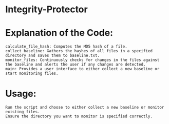 # Integrity-Protector

# Explanation of the Code:

    calculate_file_hash: Computes the MD5 hash of a file.
    collect_baseline: Gathers the hashes of all files in a specified directory and saves them to baseline.txt.
    monitor_files: Continuously checks for changes in the files against the baseline and alerts the user if any changes are detected.
    main: Provides a user interface to either collect a new baseline or start monitoring files.

# Usage:

    Run the script and choose to either collect a new baseline or monitor existing files.
    Ensure the directory you want to monitor is specified correctly.
